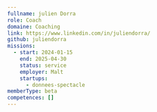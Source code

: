 ```yaml
---
fullname: julien Dorra
role: Coach
domaine: Coaching
link: https://www.linkedin.com/in/juliendorra/
github: juliendorra
missions:
  - start: 2024-01-15
    end: 2025-04-30
    status: service
    employer: Malt
    startups:
      - donnees-spectacle
memberType: beta
competences: []
---
```

